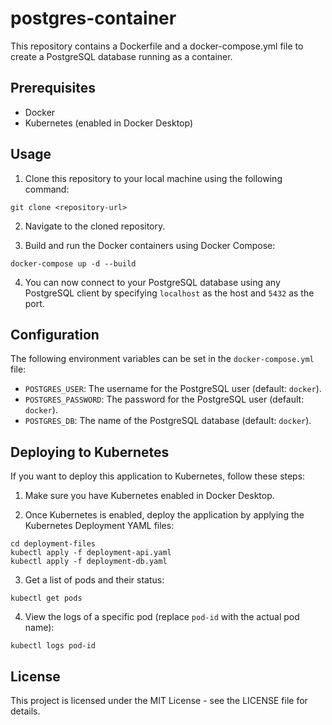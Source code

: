 # postgres-container

This repository contains a Dockerfile and a docker-compose.yml file to create a PostgreSQL database running as a container.

## Prerequisites

- Docker
- Kubernetes (enabled in Docker Desktop)

## Usage

1. Clone this repository to your local machine using the following command:

```
git clone <repository-url>
```

2. Navigate to the cloned repository.

3. Build and run the Docker containers using Docker Compose:

```
docker-compose up -d --build
```

4. You can now connect to your PostgreSQL database using any PostgreSQL client by specifying `localhost` as the host and `5432` as the port.

## Configuration

The following environment variables can be set in the `docker-compose.yml` file:

- `POSTGRES_USER`: The username for the PostgreSQL user (default: `docker`).
- `POSTGRES_PASSWORD`: The password for the PostgreSQL user (default: `docker`).
- `POSTGRES_DB`: The name of the PostgreSQL database (default: `docker`).

## Deploying to Kubernetes

If you want to deploy this application to Kubernetes, follow these steps:

1. Make sure you have Kubernetes enabled in Docker Desktop.

2. Once Kubernetes is enabled, deploy the application by applying the Kubernetes Deployment YAML files:
   
```
cd deployment-files
kubectl apply -f deployment-api.yaml
kubectl apply -f deployment-db.yaml
```

3. Get a list of pods and their status:

```
kubectl get pods
```

4. View the logs of a specific pod (replace `pod-id` with the actual pod name):

```
kubectl logs pod-id
```

## License

This project is licensed under the MIT License - see the LICENSE file for details.

